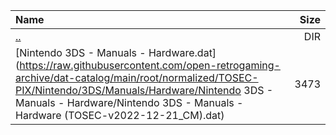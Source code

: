 |Name|Size|
|:---|---:|
|[..](../index.html)|DIR|
|[Nintendo 3DS - Manuals - Hardware.dat](https://raw.githubusercontent.com/open-retrogaming-archive/dat-catalog/main/root/normalized/TOSEC-PIX/Nintendo/3DS/Manuals/Hardware/Nintendo 3DS - Manuals - Hardware/Nintendo 3DS - Manuals - Hardware (TOSEC-v2022-12-21_CM).dat)|3473|
